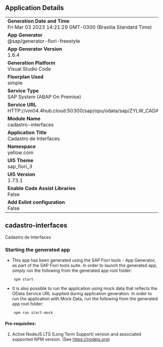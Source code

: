 ## Application Details
|               |
| ------------- |
|**Generation Date and Time**<br>Fri Mar 03 2023 14:21:29 GMT-0300 (Brasilia Standard Time)|
|**App Generator**<br>@sap/generator-fiori-freestyle|
|**App Generator Version**<br>1.6.4|
|**Generation Platform**<br>Visual Studio Code|
|**Floorplan Used**<br>simple|
|**Service Type**<br>SAP System (ABAP On Premise)|
|**Service URL**<br>HTTP://vm04.4hub.cloud:50300/sap/opu/odata/sap/ZYLW_CADASTRO_INTERFACES_SRV
|**Module Name**<br>cadastro-interfaces|
|**Application Title**<br>Cadastro de Interfaces|
|**Namespace**<br>yellow.com|
|**UI5 Theme**<br>sap_fiori_3|
|**UI5 Version**<br>1.73.1|
|**Enable Code Assist Libraries**<br>False|
|**Add Eslint configuration**<br>False|

## cadastro-interfaces

Cadastro de Interfaces

### Starting the generated app

-   This app has been generated using the SAP Fiori tools - App Generator, as part of the SAP Fiori tools suite.  In order to launch the generated app, simply run the following from the generated app root folder:

```
    npm start
```

- It is also possible to run the application using mock data that reflects the OData Service URL supplied during application generation.  In order to run the application with Mock Data, run the following from the generated app root folder:

```
    npm run start-mock
```

#### Pre-requisites:

1. Active NodeJS LTS (Long Term Support) version and associated supported NPM version.  (See https://nodejs.org)


